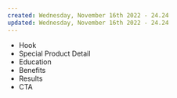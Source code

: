 ```yaml
---
created: Wednesday, November 16th 2022 - 24.24
updated: Wednesday, November 16th 2022 - 24.24
---
```

-   Hook
-   Special Product Detail
-   Education
-   Benefits
-   Results
-   CTA